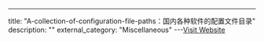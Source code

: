 ---
title: "A-collection-of-configuration-file-paths：国内各种软件的配置文件目录"
description: ""
external_category: "Miscellaneous"
---[Visit Website](https://github.com/testfdasfsdff/A-collection-of-configuration-file-paths)

